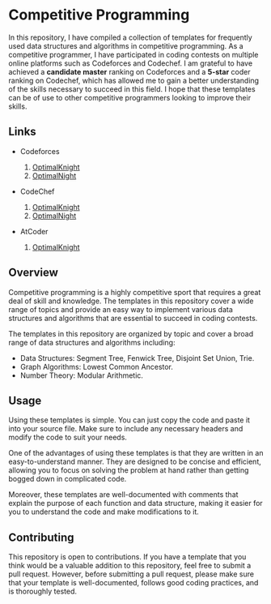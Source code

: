 
# Competitive Programming

In this repository, I have compiled a collection of templates for frequently used data structures and algorithms in competitive programming. As a competitive programmer, I have participated in coding contests on multiple online platforms such as Codeforces and Codechef. I am grateful to have achieved a **candidate master** ranking on Codeforces and a **5-star** coder ranking on Codechef, which has allowed me to gain a better understanding of the skills necessary to succeed in this field. I hope that these templates can be of use to other competitive programmers looking to improve their skills.

## Links

- Codeforces
    1. [OptimalKnight](https://codeforces.com/profile/OptimalKnight)
    2. [OptimalNight](https://codeforces.com/profile/OptimalNight)

- CodeChef
    1. [OptimalKnight](https://www.codechef.com/users/optimalknight)
    2. [OptimalNight](https://www.codechef.com/users/optimalnight)

- AtCoder
    1. [OptimalKnight](https://atcoder.jp/users/OptimalKnight)

## Overview

Competitive programming is a highly competitive sport that requires a great deal of skill and knowledge. The templates in this repository cover a wide range of topics and provide an easy way to implement various data structures and algorithms that are essential to succeed in coding contests.

The templates in this repository are organized by topic and cover a broad range of data structures and algorithms including:

- Data Structures: Segment Tree, Fenwick Tree, Disjoint Set Union, Trie.
- Graph Algorithms: Lowest Common Ancestor.
- Number Theory: Modular Arithmetic.

## Usage

Using these templates is simple. You can just copy the code and paste it into your source file. Make sure to include any necessary headers and modify the code to suit your needs.

One of the advantages of using these templates is that they are written in an easy-to-understand manner. They are designed to be concise and efficient, allowing you to focus on solving the problem at hand rather than getting bogged down in complicated code.

Moreover, these templates are well-documented with comments that explain the purpose of each function and data structure, making it easier for you to understand the code and make modifications to it.

## Contributing

This repository is open to contributions. If you have a template that you think would be a valuable addition to this repository, feel free to submit a pull request. However, before submitting a pull request, please make sure that your template is well-documented, follows good coding practices, and is thoroughly tested.
